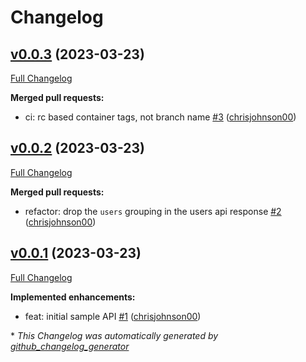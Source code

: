# Changelog

## [v0.0.3](https://github.com/chrisjohnson00/python-api-sample/tree/v0.0.3) (2023-03-23)

[Full Changelog](https://github.com/chrisjohnson00/python-api-sample/compare/v0.0.2...v0.0.3)

**Merged pull requests:**

- ci: rc based container tags, not branch name [\#3](https://github.com/chrisjohnson00/python-api-sample/pull/3) ([chrisjohnson00](https://github.com/chrisjohnson00))

## [v0.0.2](https://github.com/chrisjohnson00/python-api-sample/tree/v0.0.2) (2023-03-23)

[Full Changelog](https://github.com/chrisjohnson00/python-api-sample/compare/v0.0.1...v0.0.2)

**Merged pull requests:**

- refactor: drop the `users` grouping in the users api response [\#2](https://github.com/chrisjohnson00/python-api-sample/pull/2) ([chrisjohnson00](https://github.com/chrisjohnson00))

## [v0.0.1](https://github.com/chrisjohnson00/python-api-sample/tree/v0.0.1) (2023-03-23)

[Full Changelog](https://github.com/chrisjohnson00/python-api-sample/compare/ed1d1ffd0978e99f987f2b7b7496e3fe17b71a54...v0.0.1)

**Implemented enhancements:**

- feat: initial sample API [\#1](https://github.com/chrisjohnson00/python-api-sample/pull/1) ([chrisjohnson00](https://github.com/chrisjohnson00))



\* *This Changelog was automatically generated by [github_changelog_generator](https://github.com/github-changelog-generator/github-changelog-generator)*
